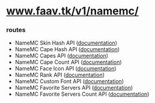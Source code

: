 # www.faav.tk/v1/namemc/

### routes
- NameMC Skin Hash API ([documentation](./skinhash.md))
- NameMC Cape Hash API ([documentation](./capehash.md))
- NameMC Capes API ([documentation](./capes.md))
- NameMC Cape Count API ([documentation](./capecount.md))
- NameMC Face Icon API ([documentation](./face.md))
- NameMC Rank API ([documentation](./rank.md))
- NameMC Custom Font API ([documentation](./font.md))
- NameMC Favorite Servers API ([documentation](./favserver.md))
- NameMC Favorite Servers Count API ([documentation](./favserver_count.md))

